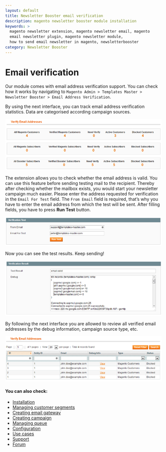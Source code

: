 ```yaml
---
layout: default
title: Newsletter Booster email verification
description: magento newsletter booster module installation
keywords: >
  magento newsletter extension, magento newsletter email, magento
  email newsletter plugin, magento newsletter module,
  how to send email newsletter in magento, newsletterbooster
category: Newsletter Booster
---
```


# Email verification

Our module comes with email address verification support. You can check how it works by navigating to `Magento Admin > Templates Master > Newsletter Booster > Email Address Verification`.

By using the next interface, you can track email address verification statistics. Data are categorised according campaign sources.

![Newsletterbooster](/images/m1/extensions/newsletter-booster/verify-email-adress-grid.png)

The extension allows you to check whether the email address is valid. You can use this feature before sending testing mail to the recipient. Thereby after checking whether the mailbox exists, you would start your newsletter campaign much easier. Please enter the address requested for verification in the `Email For Test` field. The `From Email` field is required, that’s why you have to enter the email address from which the test will be sent. After filling fields, you have to press **Run Test** button.

![Newsletterbooster](/images/m1/extensions/newsletter-booster/verification-test.png)

Now you can see the test results. Keep sending!

![Newsletterbooster](/images/m1/extensions/newsletter-booster/verification-result.png)

By following the next interface you are allowed to review all verified email addresses by the debug information, campaign source type, etc.

![Newsletterbooster](/images/m1/extensions/newsletter-booster/verify-email-adress.png)

#### You can also check:

*   [Installation](../installation/)
*   [Managing customer segments](../managing-customer-segments/)
*   [Creating email gateway](../creating-email-gateway/)
*   [Creating campaign](../creating-campaign/)
*   [Managing queue](../managing-queue/)
*   [Configuration](../configuration/)
*   [Use cases](../use-cases/)
*   [Support](https://swissuplabs.com/contacts/)
*   [Forum](https://swissuplabs.com/magento-forum/)